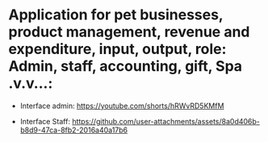 # Application for pet businesses, product management, revenue and expenditure, input, output, role: Admin, staff, accounting,  gift, Spa .v.v...:

- Interface admin:
https://youtube.com/shorts/hRWvRD5KMfM

- Interface Staff:
https://github.com/user-attachments/assets/8a0d406b-b8d9-47ca-8fb2-2016a40a17b6

